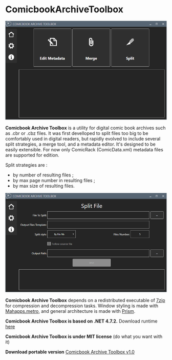 # ComicbookArchiveToolbox

![Main interface](/ComicbookArchiveToolbox/MainPage.PNG)

**Comicbook Archive Toolbox** is a utility for digital comic book archives such as .cbr or .cbz files.
It was first develloped to split files too big to be comfortably used in digital readers,
but rapidly evolved to include several split strategies, a merge tool, and a metadata editor.
It's designed to be easily extensible.
For now only ComicRack (ComicData.xml) metadata files are supported for edition.

Split strategies are :
- by number of resulting files ;
- by max page number in resulting files ;
- by max size of resulting files.

![Split interface](/ComicbookArchiveToolbox/Split.PNG)

**Comicbook Archive Toolbox** depends on a redistributed executable of [7zip](https://www.7-zip.org) for compression and decompression tasks.
Window styling is made with [Mahapps.metro](https://mahapps.com), 
and general architecture is made with [Prism](https://github.com/PrismLibrary/Prism).

**Comicbook Archive Toolbox is based on .NET 4.7.2.** Download runtime [here](https://dotnet.microsoft.com/download/dotnet-framework/net472)


**Comicbook Archive Toolbox is under MIT license** (do what you want with it)

**Download portable version** [Comicbook Archive Toolbox v1.0](/ComicbookArchiveToolbox/ComicbookArchiveToolbox%20v1.0.0.zip)
